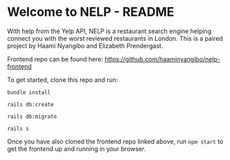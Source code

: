 # Welcome to NELP - README

With help from the Yelp API, NELP is a restaurant search engine helping connect you with the worst reviewed restaurants in London. This is a paired project by Haami Nyangibo and Elizabeth Prendergast.

Frontend repo can be found here: https://github.com/haaminyangibo/nelp-frontend 

To get started, clone this repo and run:

```bundle install```

```rails db:create```

```rails db:migrate```

``` rails s ```

Once you have also cloned the frontend repo linked above, run ```npm start``` to get the frontend up and running in your browser. 



